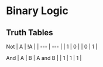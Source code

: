 # Binary Logic

## Truth Tables

Not
| A | !A |
| --- | --- |
| 1 | 0 |
| 0 | 1 |

And 
| A | B | A and B |
| 1 | 1 | 1 |
